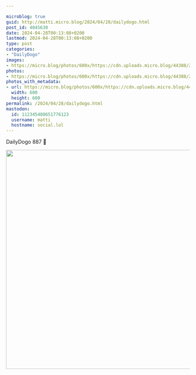 ```yaml
---

microblog: true
guid: http://matti.micro.blog/2024/04/28/dailydogo.html
post_id: 4045630
date: 2024-04-28T00:13:08+0200
lastmod: 2024-04-28T00:13:08+0200
type: post
categories:
- "DailyDogo"
images:
- https://micro.blog/photos/600x/https://cdn.uploads.micro.blog/44388/2024/dd2ee76ea5054f9e9bff1369a87cce1c.jpg
photos:
- https://micro.blog/photos/600x/https://cdn.uploads.micro.blog/44388/2024/dd2ee76ea5054f9e9bff1369a87cce1c.jpg
photos_with_metadata:
- url: https://micro.blog/photos/600x/https://cdn.uploads.micro.blog/44388/2024/dd2ee76ea5054f9e9bff1369a87cce1c.jpg
  width: 600
  height: 600
permalink: /2024/04/28/dailydogo.html
mastodon:
  id: 112345480651776123
  username: matti
  hostname: social.lol
---
```

DailyDogo 887 🐶

<img src="https://micro.blog/photos/600x/https://blog.martin-haehnel.de/uploads/2024/dd2ee76ea5054f9e9bff1369a87cce1c.jpg" width="600" height="600" alt="" />

